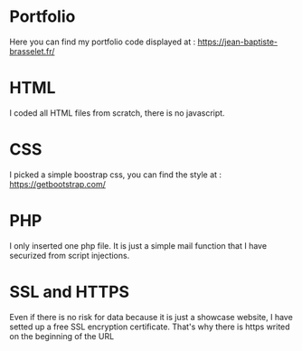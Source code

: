 # Portfolio
Here you can find my portfolio code displayed at : https://jean-baptiste-brasselet.fr/

# HTML
I coded all HTML files from scratch, there is no javascript.
  
# CSS
I picked a simple boostrap css, you can find the style at : https://getbootstrap.com/

# PHP
I only inserted one php file. It is just a simple mail function that I have securized from script injections.

# SSL and HTTPS
Even if there is no risk for data because it is just a showcase website, I have setted up a free SSL encryption certificate. That's why there is https writed on the beginning of the URL
